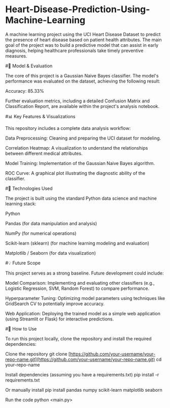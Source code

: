 # Heart-Disease-Prediction-Using-Machine-Learning
A machine learning project using the UCI Heart Disease Dataset to predict the presence of heart disease based on patient health attributes. The main goal of the project was to build a predictive model that can assist in early diagnosis, helping healthcare professionals take timely preventive measures.


#🚀 Model & Evaluation

The core of this project is a Gaussian Naive Bayes classifier. The model's performance was evaluated on the dataset, achieving the following result:

Accuracy: 85.33%

Further evaluation metrics, including a detailed Confusion Matrix and Classification Report, are available within the project's analysis notebook.

#📊 Key Features & Visualizations

This repository includes a complete data analysis workflow:

Data Preprocessing: Cleaning and preparing the UCI dataset for modeling.

Correlation Heatmap: A visualization to understand the relationships between different medical attributes.

Model Training: Implementation of the Gaussian Naive Bayes algorithm.

ROC Curve: A graphical plot illustrating the diagnostic ability of the classifier.

#🔧 Technologies Used

The project is built using the standard Python data science and machine learning stack:

Python

Pandas (for data manipulation and analysis)

NumPy (for numerical operations)

Scikit-learn (sklearn) (for machine learning modeling and evaluation)

Matplotlib / Seaborn (for data visualization)

#💡 Future Scope

This project serves as a strong baseline. Future development could include:

Model Comparison: Implementing and evaluating other classifiers (e.g., Logistic Regression, SVM, Random Forest) to compare performance.

Hyperparameter Tuning: Optimizing model parameters using techniques like GridSearch CV to potentially improve accuracy.

Web Application: Deploying the trained model as a simple web application (using Streamlit or Flask) for interactive predictions.

#📂 How to Use

To run this project locally, clone the repository and install the required dependencies:

Clone the repository
git clone [https://github.com/your-username/your-repo-name.git](https://github.com/your-username/your-repo-name.git)
cd your-repo-name

Install dependencies (assuming you have a requirements.txt)
pip install -r requirements.txt

Or manually install
pip install pandas numpy scikit-learn matplotlib seaborn

Run the code
python <main.py>

